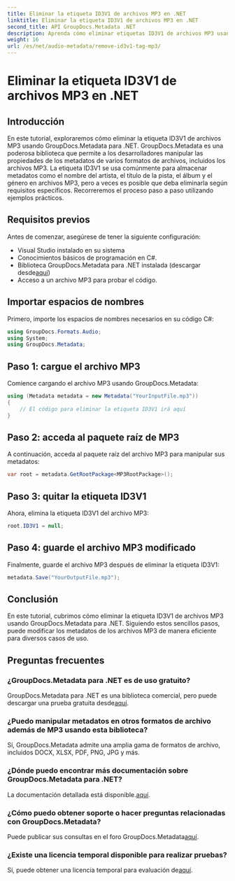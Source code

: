 ```yaml
---
title: Eliminar la etiqueta ID3V1 de archivos MP3 en .NET
linktitle: Eliminar la etiqueta ID3V1 de archivos MP3 en .NET
second_title: API GroupDocs.Metadata .NET
description: Aprenda cómo eliminar etiquetas ID3V1 de archivos MP3 usando GroupDocs.Metadata para .NET. Guía sencilla paso a paso con ejemplos prácticos.
weight: 16
url: /es/net/audio-metadata/remove-id3v1-tag-mp3/
---
```


# Eliminar la etiqueta ID3V1 de archivos MP3 en .NET

## Introducción
En este tutorial, exploraremos cómo eliminar la etiqueta ID3V1 de archivos MP3 usando GroupDocs.Metadata para .NET. GroupDocs.Metadata es una poderosa biblioteca que permite a los desarrolladores manipular las propiedades de los metadatos de varios formatos de archivos, incluidos los archivos MP3. La etiqueta ID3V1 se usa comúnmente para almacenar metadatos como el nombre del artista, el título de la pista, el álbum y el género en archivos MP3, pero a veces es posible que deba eliminarla según requisitos específicos. Recorreremos el proceso paso a paso utilizando ejemplos prácticos.
## Requisitos previos
Antes de comenzar, asegúrese de tener la siguiente configuración:
- Visual Studio instalado en su sistema
- Conocimientos básicos de programación en C#.
-  Biblioteca GroupDocs.Metadata para .NET instalada (descargar desde[aquí](https://releases.groupdocs.com/metadata/net/))
- Acceso a un archivo MP3 para probar el código.

## Importar espacios de nombres
Primero, importe los espacios de nombres necesarios en su código C#:
```csharp
using GroupDocs.Formats.Audio;
using System;
using GroupDocs.Metadata;
```
## Paso 1: cargue el archivo MP3
Comience cargando el archivo MP3 usando GroupDocs.Metadata:
```csharp
using (Metadata metadata = new Metadata("YourInputFile.mp3"))
{
    // El código para eliminar la etiqueta ID3V1 irá aquí
}
```
## Paso 2: acceda al paquete raíz de MP3
A continuación, acceda al paquete raíz del archivo MP3 para manipular sus metadatos:
```csharp
var root = metadata.GetRootPackage<MP3RootPackage>();
```
## Paso 3: quitar la etiqueta ID3V1
Ahora, elimina la etiqueta ID3V1 del archivo MP3:
```csharp
root.ID3V1 = null;
```
## Paso 4: guarde el archivo MP3 modificado
Finalmente, guarde el archivo MP3 después de eliminar la etiqueta ID3V1:
```csharp
metadata.Save("YourOutputFile.mp3");
```

## Conclusión
En este tutorial, cubrimos cómo eliminar la etiqueta ID3V1 de archivos MP3 usando GroupDocs.Metadata para .NET. Siguiendo estos sencillos pasos, puede modificar los metadatos de los archivos MP3 de manera eficiente para diversos casos de uso.

## Preguntas frecuentes
### ¿GroupDocs.Metadata para .NET es de uso gratuito?
 GroupDocs.Metadata para .NET es una biblioteca comercial, pero puede descargar una prueba gratuita desde[aquí](https://releases.groupdocs.com/).
### ¿Puedo manipular metadatos en otros formatos de archivo además de MP3 usando esta biblioteca?
Sí, GroupDocs.Metadata admite una amplia gama de formatos de archivo, incluidos DOCX, XLSX, PDF, PNG, JPG y más.
### ¿Dónde puedo encontrar más documentación sobre GroupDocs.Metadata para .NET?
 La documentación detallada está disponible.[aquí](https://tutorials.groupdocs.com/metadata/net/).
### ¿Cómo puedo obtener soporte o hacer preguntas relacionadas con GroupDocs.Metadata?
 Puede publicar sus consultas en el foro GroupDocs.Metadata[aquí](https://forum.groupdocs.com/c/metadata/14).
### ¿Existe una licencia temporal disponible para realizar pruebas?
 Sí, puede obtener una licencia temporal para evaluación de[aquí](https://purchase.groupdocs.com/temporary-license/).
